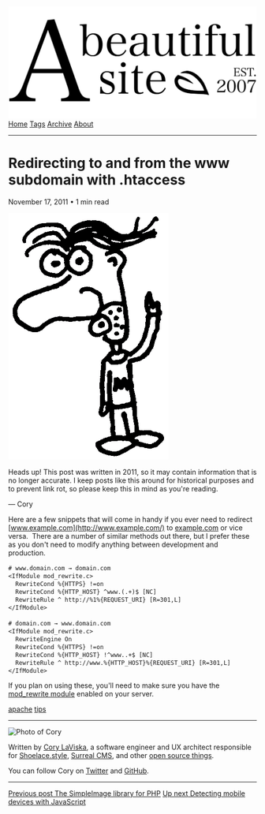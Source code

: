 <a href="../../index.html" class="header-link"><img src="../../images/logos/wordmark.svg" alt="A Beautiful Site" class="wordmark" /></a> <a href="../../index.html" class="nav-item">Home</a> <a href="../../tags/index.html" class="nav-item">Tags</a> <a href="../index.html" class="nav-item">Archive</a> <a href="../../about/index.html" class="nav-item">About</a>

------------------------------------------------------------------------

Redirecting to and from the www subdomain with .htaccess
========================================================

November 17, 2011 • 1 min read

![A drawing of a cartoon man pointing upwards](../../images/artwork/pointer.gif)

Heads up! This post was written in 2011, so it may contain information that is no longer accurate. I keep posts like this around for historical purposes and to prevent link rot, so please keep this in mind as you're reading.

— Cory

Here are a few snippets that will come in handy if you ever need to redirect [www.example.com](http://www.example.com/) to [example.com](http://example.com/) or vice versa.  There are a number of similar methods out there, but I prefer these as you don't need to modify anything between development and production.

    # www.domain.com → domain.com
    <IfModule mod_rewrite.c>
      RewriteCond %{HTTPS} !=on
      RewriteCond %{HTTP_HOST} ^www.(.+)$ [NC]
      RewriteRule ^ http://%1%{REQUEST_URI} [R=301,L]
    </IfModule>

    # domain.com → www.domain.com
    <IfModule mod_rewrite.c>
      RewriteEngine On
      RewriteCond %{HTTPS} !=on
      RewriteCond %{HTTP_HOST} !^www..+$ [NC]
      RewriteRule ^ http://www.%{HTTP_HOST}%{REQUEST_URI} [R=301,L]
    </IfModule>

If you plan on using these, you'll need to make sure you have the [mod\_rewrite module](http://httpd.apache.org/docs/current/mod/mod_rewrite.html) enabled on your server.

<a href="../../tags/apache/index.html" class="post-tag">apache</a> <a href="../../tags/tips/index.html" class="post-tag">tips</a>

------------------------------------------------------------------------

<img src="http://0.gravatar.com/avatar/bf1b3b95fd5b096a3592247c29667b33?s=512" alt="Photo of Cory" class="avatar avatar-small" />

Written by [Cory LaViska](../../index-4.html), a software engineer and UX architect responsible for [Shoelace.style](https://shoelace.style/), [Surreal CMS](https://www.surrealcms.com/), and other [open source things](https://github.com/claviska).

You can follow Cory on [Twitter](https://twitter.com/bgooonz) and [GitHub](https://github.com/claviska).

------------------------------------------------------------------------

<a href="../the-simple-image-library-for-php/index.html" class="post-nav-previous"><span class="small">Previous post</span> The SimpleImage library for PHP</a> <a href="../detecting-mobile-devices-with-javascript/index.html" class="post-nav-next"><span class="small">Up next</span> Detecting mobile devices with JavaScript</a>
